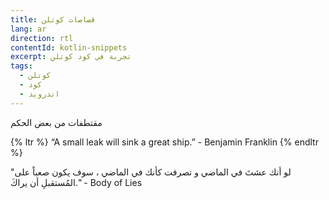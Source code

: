 ```yaml
---
title: قصاصات كوتلن
lang: ar
direction: rtl
contentId: kotlin-snippets
excerpt: تجربة في كود كوتلن
tags:
  - كوتلن
  - كود
  - اندرويد
---
```


مقتطفات من بعض الحكم

{% ltr %}
“A small leak will sink a great ship.” - Benjamin Franklin
{% endltr %}

"لو أنك عشتَ في الماضي و تصرفت كأنك في الماضي ، سوف يكون صعباً على المُستقبلِ أن يراكَ." - Body of Lies
